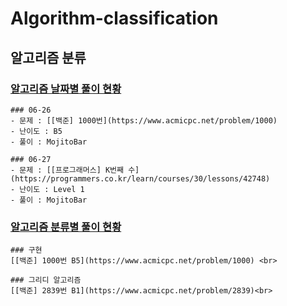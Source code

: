 # Algorithm-classification
## 알고리즘 분류

### [알고리즘 날짜별 풀이 현황]()
```
### 06-26
- 문제 : [[백준] 1000번](https://www.acmicpc.net/problem/1000)
- 난이도 : B5
- 풀이 : MojitoBar

### 06-27
- 문제 : [[프로그래머스] K번째 수](https://programmers.co.kr/learn/courses/30/lessons/42748)
- 난이도 : Level 1
- 풀이 : MojitoBar
```

### [알고리즘 분류별 풀이 현황]()
```
### 구현
[[백준] 1000번 B5](https://www.acmicpc.net/problem/1000) <br>

### 그리디 알고리즘
[[백준] 2839번 B1](https://www.acmicpc.net/problem/2839)<br>
```
